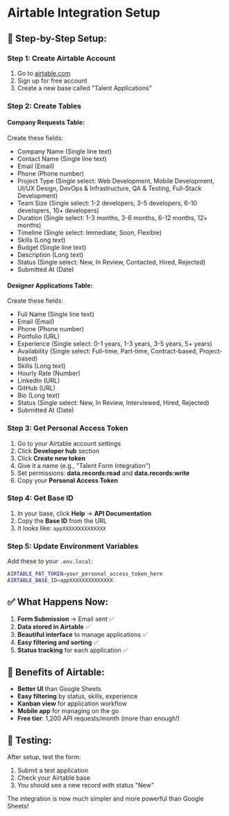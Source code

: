 # Airtable Integration Setup

## 🚀 **Step-by-Step Setup:**

### **Step 1: Create Airtable Account**

1. Go to [airtable.com](https://airtable.com)
2. Sign up for free account
3. Create a new base called "Talent Applications"

### **Step 2: Create Tables**

#### **Company Requests Table:**

Create these fields:

- Company Name (Single line text)
- Contact Name (Single line text)
- Email (Email)
- Phone (Phone number)
- Project Type (Single select: Web Development, Mobile Development, UI/UX Design, DevOps & Infrastructure, QA & Testing, Full-Stack Development)
- Team Size (Single select: 1-2 developers, 3-5 developers, 6-10 developers, 10+ developers)
- Duration (Single select: 1-3 months, 3-6 months, 6-12 months, 12+ months)
- Timeline (Single select: Immediate, Soon, Flexible)
- Skills (Long text)
- Budget (Single line text)
- Description (Long text)
- Status (Single select: New, In Review, Contacted, Hired, Rejected)
- Submitted At (Date)

#### **Designer Applications Table:**

Create these fields:

- Full Name (Single line text)
- Email (Email)
- Phone (Phone number)
- Portfolio (URL)
- Experience (Single select: 0-1 years, 1-3 years, 3-5 years, 5+ years)
- Availability (Single select: Full-time, Part-time, Contract-based, Project-based)
- Skills (Long text)
- Hourly Rate (Number)
- LinkedIn (URL)
- GitHub (URL)
- Bio (Long text)
- Status (Single select: New, In Review, Interviewed, Hired, Rejected)
- Submitted At (Date)

### **Step 3: Get Personal Access Token**

1. Go to your Airtable account settings
2. Click **Developer hub** section
3. Click **Create new token**
4. Give it a name (e.g., "Talent Form Integration")
5. Set permissions: **data.records:read** and **data.records:write**
6. Copy your **Personal Access Token**

### **Step 4: Get Base ID**

1. In your base, click **Help** → **API Documentation**
2. Copy the **Base ID** from the URL
3. It looks like: `appXXXXXXXXXXXXXX`

### **Step 5: Update Environment Variables**

Add these to your `.env.local`:

```bash
AIRTABLE_PAT_TOKEN=your_personal_access_token_here
AIRTABLE_BASE_ID=appXXXXXXXXXXXXXX
```

## ✅ **What Happens Now:**

1. **Form Submission** → Email sent ✅
2. **Data stored in Airtable** ✅
3. **Beautiful interface** to manage applications ✅
4. **Easy filtering and sorting** ✅
5. **Status tracking** for each application ✅

## 🎯 **Benefits of Airtable:**

- **Better UI** than Google Sheets
- **Easy filtering** by status, skills, experience
- **Kanban view** for application workflow
- **Mobile app** for managing on the go
- **Free tier**: 1,200 API requests/month (more than enough!)

## 🔧 **Testing:**

After setup, test the form:

1. Submit a test application
2. Check your Airtable base
3. You should see a new record with status "New"

The integration is now much simpler and more powerful than Google Sheets!
